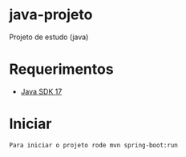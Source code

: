 # java-projeto
Projeto de estudo (java)

# Requerimentos

 - [Java SDK 17](https://www.oracle.com/java/technologies/javase/jdk17-archive-downloads.html)

# Iniciar

    Para iniciar o projeto rode mvn spring-boot:run
